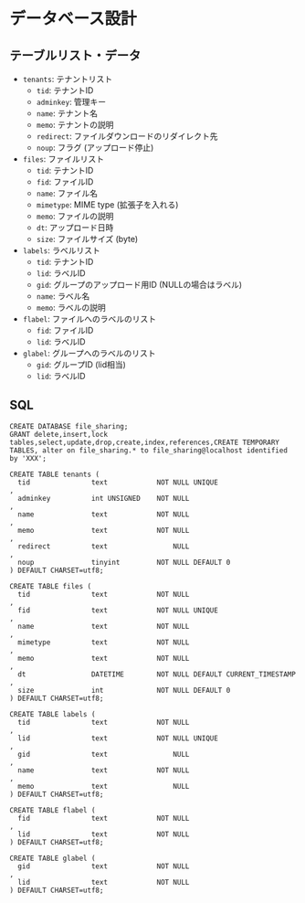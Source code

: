 # データベース設計

## テーブルリスト・データ

* `tenants`: テナントリスト
  * `tid`: テナントID
  * `adminkey`: 管理キー
  * `name`: テナント名
  * `memo`: テナントの説明
  * `redirect`: ファイルダウンロードのリダイレクト先
  * `noup`: フラグ (アップロード停止)
* `files`: ファイルリスト
  * `tid`: テナントID
  * `fid`: ファイルID
  * `name`: ファイル名
  * `mimetype`: MIME type (拡張子を入れる)
  * `memo`: ファイルの説明
  * `dt`: アップロード日時
  * `size`: ファイルサイズ (byte)
* `labels`: ラベルリスト
  + `tid`: テナントID
  * `lid`: ラベルID
  * `gid`: グループのアップロード用ID (NULLの場合はラベル)
  * `name`: ラベル名
  * `memo`: ラベルの説明
* `flabel`: ファイルへのラベルのリスト
  * `fid`: ファイルID
  * `lid`: ラベルID
* `glabel`: グループへのラベルのリスト
  * `gid`: グループID (lid相当)
  * `lid`: ラベルID

## SQL

```
CREATE DATABASE file_sharing;
GRANT delete,insert,lock tables,select,update,drop,create,index,references,CREATE TEMPORARY TABLES, alter on file_sharing.* to file_sharing@localhost identified by 'XXX';
```

```
CREATE TABLE tenants (
  tid               text            NOT NULL UNIQUE                      ,
  adminkey          int UNSIGNED    NOT NULL                             ,
  name              text            NOT NULL                             ,
  memo              text            NOT NULL                             ,
  redirect          text                NULL                             ,
  noup              tinyint         NOT NULL DEFAULT 0                   
) DEFAULT CHARSET=utf8;

CREATE TABLE files (
  tid               text            NOT NULL                             ,
  fid               text            NOT NULL UNIQUE                      ,
  name              text            NOT NULL                             ,
  mimetype          text            NOT NULL                             ,
  memo              text            NOT NULL                             ,
  dt                DATETIME        NOT NULL DEFAULT CURRENT_TIMESTAMP   ,
  size              int             NOT NULL DEFAULT 0                   
) DEFAULT CHARSET=utf8;

CREATE TABLE labels (
  tid               text            NOT NULL                             ,
  lid               text            NOT NULL UNIQUE                      ,
  gid               text                NULL                             ,
  name              text            NOT NULL                             ,
  memo              text                NULL                             
) DEFAULT CHARSET=utf8;

CREATE TABLE flabel (
  fid               text            NOT NULL                             ,
  lid               text            NOT NULL                             
) DEFAULT CHARSET=utf8;

CREATE TABLE glabel (
  gid               text            NOT NULL                             ,
  lid               text            NOT NULL                             
) DEFAULT CHARSET=utf8;
```
